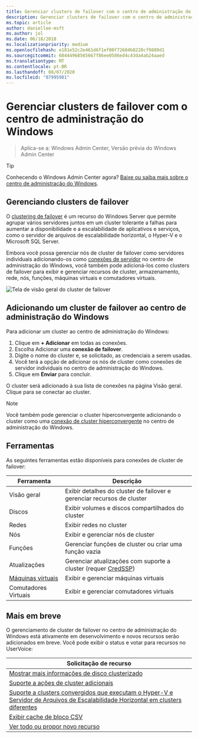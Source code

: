 ```yaml
---
title: Gerenciar clusters de failover com o centro de administração do Windows
description: Gerenciar clusters de failover com o centro de administração do Windows (projeto Honolulu)
ms.topic: article
author: daniellee-msft
ms.author: jol
ms.date: 06/18/2018
ms.localizationpriority: medium
ms.openlocfilehash: e181e52c2e461d6f1ef00f72684b8228cf9889d1
ms.sourcegitcommit: 68444968565667f86ee0586ed4c43da4ab24aaed
ms.translationtype: MT
ms.contentlocale: pt-BR
ms.lasthandoff: 08/07/2020
ms.locfileid: "87995981"
---
```

# <a name="manage-failover-clusters-with-windows-admin-center"></a>Gerenciar clusters de failover com o centro de administração do Windows

>Aplica-se a: Windows Admin Center, Versão prévia do Windows Admin Center

> [!Tip]
> Conhecendo o Windows Admin Center agora?
> [Baixe ou saiba mais sobre o centro de administração do Windows](../overview.md).

## <a name="managing-failover-clusters"></a>Gerenciando clusters de failover
O [clustering de failover](../../../failover-clustering/failover-clustering-overview.md) é um recurso do Windows Server que permite agrupar vários servidores juntos em um cluster tolerante a falhas para aumentar a disponibilidade e a escalabilidade de aplicativos e serviços, como o servidor de arquivos de escalabilidade horizontal, o Hyper-V e o Microsoft SQL Server.

Embora você possa gerenciar nós de cluster de failover como servidores individuais adicionando-os como [conexões de servidor](manage-servers.md) no centro de administração do Windows, você também pode adicioná-los como clusters de failover para exibir e gerenciar recursos de cluster, armazenamento, rede, nós, funções, máquinas virtuais e comutadores virtuais.

![Tela de visão geral do cluster de failover](../media/manage-failover-clusters/fcm-overview.png)

## <a name="adding-a-failover-cluster-to-windows-admin-center"></a>Adicionando um cluster de failover ao centro de administração do Windows
Para adicionar um cluster ao centro de administração do Windows:

1. Clique em **+ Adicionar** em todas as conexões.
2. Escolha Adicionar uma **conexão de failover**.
3. Digite o nome do cluster e, se solicitado, as credenciais a serem usadas.
4. Você terá a opção de adicionar os nós de cluster como conexões de servidor individuais no centro de administração do Windows.
5. Clique em **Enviar** para concluir.

O cluster será adicionado à sua lista de conexões na página Visão geral. Clique para se conectar ao cluster.

> [!NOTE]
> Você também pode gerenciar o cluster hiperconvergente adicionando o cluster como uma [conexão de cluster hiperconvergente](manage-hyper-converged.md) no centro de administração do Windows.

## <a name="tools"></a>Ferramentas

As seguintes ferramentas estão disponíveis para conexões de cluster de failover:

| Ferramenta | Descrição |
| ---- | ----------- |
| Visão geral | Exibir detalhes do cluster de failover e gerenciar recursos de cluster |
| Discos | Exibir volumes e discos compartilhados do cluster |
| Redes | Exibir redes no cluster |
| Nós | Exibir e gerenciar nós de cluster |
| Funções | Gerenciar funções de cluster ou criar uma função vazia |
| Atualizações | Gerenciar atualizações com suporte a cluster (requer [CredSSP](../understand/faq.md#does-windows-admin-center-use-credssp)) |
| [Máquinas virtuais](manage-virtual-machines.md) | Exibir e gerenciar máquinas virtuais |
| Comutadores Virtuais | Exibir e gerenciar comutadores virtuais |

## <a name="more-coming"></a>Mais em breve

O gerenciamento de cluster de failover no centro de administração do Windows está ativamente em desenvolvimento e novos recursos serão adicionados em breve. Você pode exibir o status e votar para recursos no UserVoice:

|Solicitação de recurso|
|-------|
| [Mostrar mais informações de disco clusterizado](https://windowsserver.uservoice.com/forums/295071-management-tools/suggestions/31740424--cluster-more-disk-info-in-failover-cluster-manag) |
| [Suporte a ações de cluster adicionais](https://windowsserver.uservoice.com/forums/295071-management-tools/suggestions/33558076--fcm-full-csv-management-cycle-in-one-place) |
| [Suporte a clusters convergidos que executam o Hyper-V e Servidor de Arquivos de Escalabilidade Horizontal em clusters diferentes](https://windowsserver.uservoice.com/forums/295071-management-tools/suggestions/31729741--cluster-support-for-converged-architecture) |
| [Exibir cache de bloco CSV](https://windowsserver.uservoice.com/forums/295071-management-tools/suggestions/31669477--cluster-csv-block-cache) |
| [Ver todo ou propor novo recurso](https://windowsserver.uservoice.com/forums/295071/filters/top?category_id=319162&query=%5Bcluster%5D) |